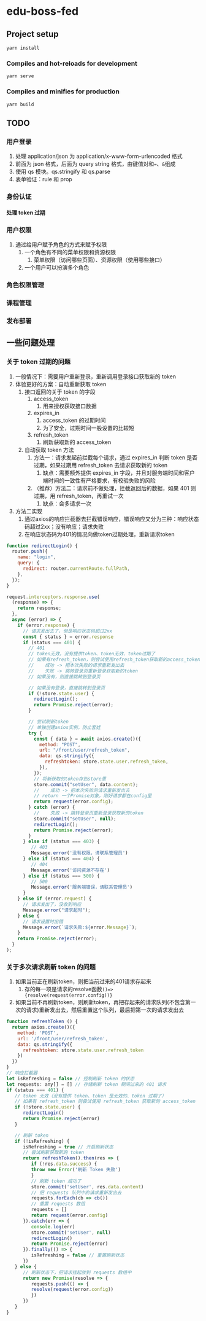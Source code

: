 # edu-boss-fed

## Project setup

```
yarn install
```

### Compiles and hot-reloads for development

```
yarn serve
```

### Compiles and minifies for production

```
yarn build
```

## TODO

### 用户登录

1. 处理 application/json 为 application/x-www-form-urlencoded 格式
2. 前面为 json 格式，后面为 query string 格式，由键值对和`=`、`&`组成
3. 使用 qs 模块。qs.stringify 和 qs.parse
4. 表单验证：rule 和 prop

### 身份认证

#### 处理 token 过期

### 用户权限
1. 通过给用户赋予角色的方式来赋予权限
   1. 一个角色有不同的菜单权限和资源权限
      1. 菜单权限（访问哪些页面）、资源权限（使用哪些接口）
   2. 一个用户可以扮演多个角色

### 角色权限管理

### 课程管理

### 发布部署

## 一些问题处理

### 关于 token 过期的问题

1. 一般情况下：需要用户重新登录，重新调用登录接口获取新的 token
2. 体验更好的方案：自动重新获取 token
   1. 接口返回的关于 token 的字段
      1. access_token
         1. 用来授权获取接口数据
      2. expires_in
         1. access_token 的过期时间
         2. 为了安全，过期时间一般设置的比较短
      3. refresh_token
         1. 刷新获取新的 access_token
   2. 自动获取 token 方法
      1. 方法一：请求发起前拦截每个请求，通过 expires_in 判断 token 是否过期，如果过期用 refresh_token 去请求获取新的 token
         1. 缺点：需要额外提供 expires_in 字段，并且对服务端时间和客户端时间的一致性有严格要求，有校验失败的风险
      2. （推荐）方法二：请求前不做处理，拦截返回后的数据，如果 401 则过期，用 refresh_token，再重试一次
         1. 缺点：会多请求一次
3. 方法二实现
   1. 通过axios的响应拦截器去拦截错误响应，错误响应又分为三种：响应状态码超过2xx；没有响应；请求失败
   2. 在响应状态码为401的情况向做token过期处理，重新请求token
```javascript
function redirectLogin() {
  router.push({
    name: "login",
    query: {
      redirect: router.currentRoute.fullPath,
    },
  });
}

request.interceptors.response.use(
  (response) => {
    return response;
  },
  async (error) => {
    if (error.response) {
      // 请求发出去了，但是响应状态码超过2xx
      const { status } = error.response
      if (status === 401) {
        // 401
        // token无效，没有提供token、token无效、token过期了
        // 如果有refresh_token，则尝试使用refresh_token获取新的access_token
        //    成功 -> 把本次失败的请求重新发出去
        //    失败 -> 跳转登录页重新登录获取新的token
        // 如果没有，则直接跳转到登录页

        // 如果没有登录，直接跳转到登录页
        if (!store.state.user) {
          redirectLogin();
          return Promise.reject(error);
        }

        // 尝试刷新token
        // 单独创建axios实例，防止套娃
        try {
          const { data } = await axios.create()({
            method: "POST",
            url: "/front/user/refresh_token",
            data: qs.stringify({
              refreshtoken: store.state.user.refresh_token,
            }),
          });
          // 将新获取的token存到store里
          store.commit("setUser", data.content);
          //    成功 -> 把本次失败的请求重新发出去
          // return 一个Promise对象，刚好请求都在config里
          return request(error.config);
        } catch (error) {
          //    失败 -> 跳转登录页重新登录获取新的token
          store.commit("setUser", null);
          redirectLogin();
          return Promise.reject(error);
        }
      } else if (status === 403) {
         // 403
         Message.error('没有权限，请联系管理员')
      } else if (status === 404) {
         // 404
         Message.error('访问资源不存在')
      } else if (status === 500) {
         // 500
         Message.error('服务端错误，请联系管理员')
      }
    } else if (error.request) {
      // 请求发出了，没收到响应
      Message.error("请求超时");
    } else {
      // 请求设置时出错
      Message.error(`请求失败:${error.Message}`);
    }
    return Promise.reject(error);
  }
);
```

### 关于多次请求刷新 token 的问题
1. 如果当前正在刷新token，则把当前过来的401请求存起来
   1. 存的每一项是请求的resolve函数`()=>{resolve(request(error.config))}`
2. 如果当前不再刷新token，则刷新token，再把存起来的请求队列(不包含第一次的请求)重新发出去，然后重置这个队列，最后把第一次的请求发出去
```javascript
function refreshToken () {
  return axios.create()({
    method: 'POST',
    url: '/front/user/refresh_token',
    data: qs.stringify({
      refreshtoken: store.state.user.refresh_token
    })
  })
}
// 响应拦截器
let isRefreshing = false // 控制刷新 token 的状态
let requests: any[] = [] // 存储刷新 token 期间过来的 401 请求
if (status === 401) {
   // token 无效（没有提供 token、token 是无效的、token 过期了）
   // 如果有 refresh_token 则尝试使用 refresh_token 获取新的 access_token
   if (!store.state.user) {
      redirectLogin()
      return Promise.reject(error)
   }

   // 刷新 token
   if (!isRefreshing) {
      isRefreshing = true // 开启刷新状态
      // 尝试刷新获取新的 token
      return refreshToken().then(res => {
         if (!res.data.success) {
         throw new Error('刷新 Token 失败')
         }
         // 刷新 token 成功了
         store.commit('setUser', res.data.content)
         // 把 requests 队列中的请求重新发出去
         requests.forEach(cb => cb())
         // 重置 requests 数组
         requests = []
         return request(error.config)
      }).catch(err => {
         console.log(err)
         store.commit('setUser', null)
         redirectLogin()
         return Promise.reject(error)
      }).finally(() => {
         isRefreshing = false // 重置刷新状态
      })
   } else {
      // 刷新状态下，把请求挂起放到 requests 数组中
      return new Promise(resolve => {
         requests.push(() => {
         resolve(request(error.config))
         })
      })
   }
}
```
